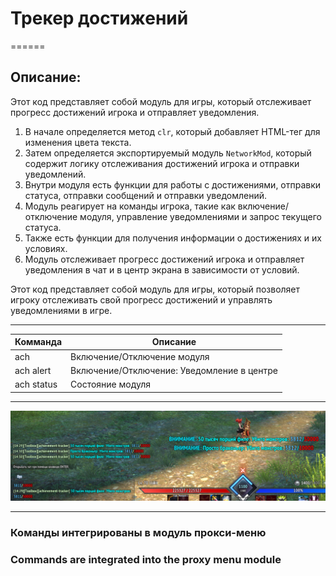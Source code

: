 # Трекер достижений
======

## Описание:
Этот код представляет собой модуль для игры, который отслеживает прогресс достижений игрока и отправляет уведомления. 

1. В начале определяется метод `clr`, который добавляет HTML-тег для изменения цвета текста.
2. Затем определяется экспортируемый модуль `NetworkMod`, который содержит логику отслеживания достижений игрока и отправки уведомлений.
3. Внутри модуля есть функции для работы с достижениями, отправки статуса, отправки сообщений и отправки уведомлений.
4. Модуль реагирует на команды игрока, такие как включение/отключение модуля, управление уведомлениями и запрос текущего статуса.
5. Также есть функции для получения информации о достижениях и их условиях.
6. Модуль отслеживает прогресс достижений игрока и отправляет уведомления в чат и в центр экрана в зависимости от условий.

Этот код представляет собой модуль для игры, который позволяет игроку отслеживать свой прогресс достижений и управлять уведомлениями в игре.

------

Комманда | Описание
| ------------- | ------------- |
| ach | Включение/Отключение модуля
| ach alert | Включение/Отключение: Уведомление в центре
| ach status | Состояние модуля

------

<p align="center"><img src="https://raw.githubusercontent.com/war10ckula/achievement-tracker/main/screen/ach.png" alt="Your image title" width="1200"/>

------

### Команды интегрированы в модуль прокси-меню

### Commands are integrated into the proxy menu module

